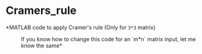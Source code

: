 # Cramers_rule
*MATLAB code to apply  Cramer's rule (Only for `3*3` matrix)
<dd>If you know how to change this code for an `m*n` matrix input, let me know the same*
</dd>
